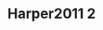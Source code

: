 # Harper2011 2
<a name="material" />
<script type="application/ld+json">

  {
    "@context": "https://schema.org/",
    "@type": "ChemicalSubstance",
    "http://purl.org/dc/terms/conformsTo":
      {
        "@type": "CreativeWork",
        "@id": "https://bioschemas.org/profiles/ChemicalSubstance/0.4-RELEASE/"
      },
    "@id": "https://egonw.github.io/nanowiki/nanowiki92.html#material",
    "name": "Harper2011 2",
    "sameAs: "http://127.0.0.1/mediawiki/index.php/Special:URIResolver/Harper2011_2"
  }
</script>

